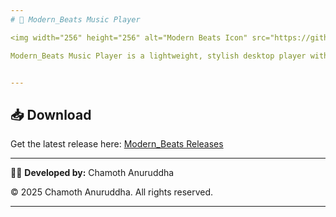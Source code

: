 ```yaml
---
# 🎵 Modern_Beats Music Player

<img width="256" height="256" alt="Modern Beats Icon" src="https://github.com/user-attachments/assets/a7e9d710-2803-4e66-a3af-51436f7b348c" />

Modern_Beats Music Player is a lightweight, stylish desktop player with modern glassmorphism UI, playlist management, smooth playback, dark/light theme support, and a fast, enjoyable experience for your favorite tracks.


---
```


## 📥 Download  
Get the latest release here: [Modern_Beats Releases](https://github.com/Chamoth554/Modern_Beats-Music-Player/releases)


---

👨‍💻 **Developed by:** Chamoth Anuruddha 

© 2025 Chamoth Anuruddha. All rights reserved.

---


